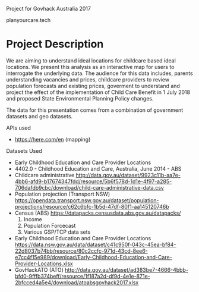Project for Govhack Australia 2017

planyourcare.tech

Project Description
===================
We are aiming to understand ideal locations for childcare based ideal locations. We present this analysis as an interactive map for users to interrogate the underlying data. The audience for this data includes, parents understanding vacancies and prices, childcare providers to review population forecasts and existing prices, goverment to understand and project the effect of the implementation of Child Care Benefit in 1 July 2018 and proposed State Environmental Planning Policy changes.

The data for this presentation comes from a combination of government datasets and geo datasets.

APIs used
* https://here.com/en (mapping)

Datasets Used
* Early Childhood Education and Care Provider Locations
* 4402.0 - Childhood Education and Care, Australia, June 2014 - ABS
* Childcare administrative http://data.gov.au/dataset/9923c11b-aa7e-4bb6-afd9-b17674347fdd/resource/5b6f578d-1d1e-4f97-a285-706dafdb9cbc/download/child-care-administrative-data.csv
* Population projection (Transport NSW) https://opendata.transport.nsw.gov.au/dataset/population-projections/resource/c62c6bfc-1b5d-47df-80f1-aa145120746b
* Census (ABS)
https://datapacks.censusdata.abs.gov.au/datapacks/
  1. Income
  2. Population Forcecast
  3. Various GSP/TCP data sets
* Early Childhood Education and Care Provider Locations https://data.nsw.gov.au/data/dataset/c41c950f-043c-45ea-bf84-22d8037b74bb/resource/80c2ccfc-971d-43cd-8ee6-e7cc4f15e989/download/Early-Childhood-Education-and-Care-Provider-Locations.xlsx
* GovHackATO (ATO) http://data.gov.au/dataset/ad383be7-4666-4bbb-bfd0-9fffb374beff/resource/1f187a2d-df9d-4e1e-871e-2bfcced4a5e4/download/atoabsgovhack2017.xlsx

